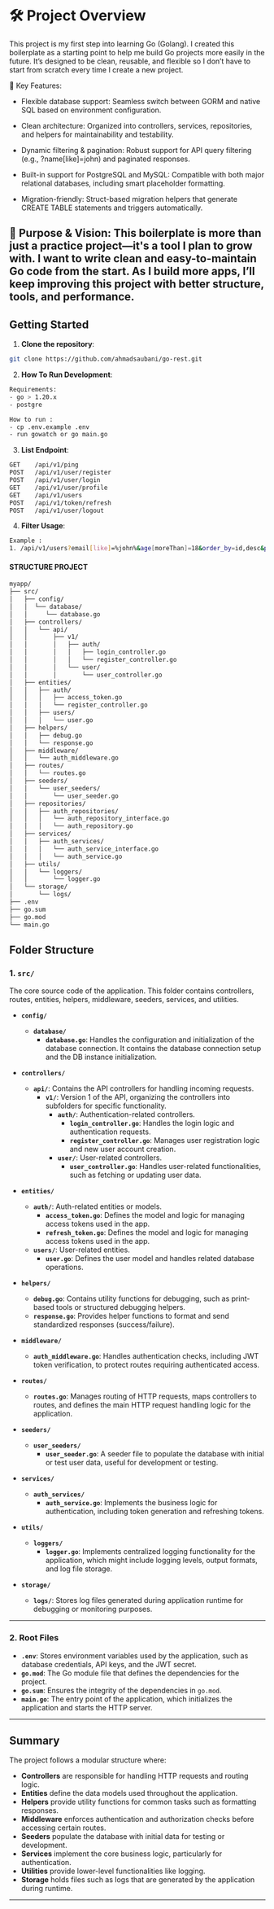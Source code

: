 
# 🛠️ Project Overview
This project is my first step into learning Go (Golang). I created this boilerplate as a starting point to help me build Go projects more easily in the future. It’s designed to be clean, reusable, and flexible so I don’t have to start from scratch every time I create a new project.

🔧 Key Features:
- Flexible database support: Seamless switch between GORM and native SQL based on environment configuration.

- Clean architecture: Organized into controllers, services, repositories, and helpers for maintainability and testability.

- Dynamic filtering & pagination: Robust support for API query filtering (e.g., ?name[like]=john) and paginated responses.

- Built-in support for PostgreSQL and MySQL: Compatible with both major relational databases, including smart placeholder formatting.

- Migration-friendly: Struct-based migration helpers that generate CREATE TABLE statements and triggers automatically.

🎯 Purpose & Vision:
This boilerplate is more than just a practice project—it's a tool I plan to grow with. I want to write clean and easy-to-maintain Go code from the start. As I build more apps, I’ll keep improving this project with better structure, tools, and performance.
---

## Getting Started
1. **Clone the repository**:
```bash
git clone https://github.com/ahmadsaubani/go-rest.git
```

2. **How To Run Development**:
```sh
Requirements:
- go > 1.20.x
- postgre
```

```sh
How to run :
- cp .env.example .env
- run gowatch or go main.go
```

3. **List Endpoint**:
```sh
GET    /api/v1/ping             
POST   /api/v1/user/register    
POST   /api/v1/user/login       
GET    /api/v1/user/profile     
GET    /api/v1/users            
POST   /api/v1/token/refresh     
POST   /api/v1/user/logout       
```

4. **Filter Usage**:
```sh
Example :
1. /api/v1/users?email[like]=%john%&age[moreThan]=18&order_by=id,desc&page=1&per_page=10
```

#### STRUCTURE PROJECT
```sh
myapp/
├── src/
│   ├── config/
│   │  └── database/
│   │     └── database.go
│   ├── controllers/
│   │   └── api/
│   │       ├── v1/
│   │       │   ├── auth/
│   │       │   │   ├── login_controller.go
│   │       │   │   └── register_controller.go
│   │       │   └── user/
│   │       │       └── user_controller.go
│   ├── entities/
│   │   ├── auth/
│   │   │   ├── access_token.go
│   │   │   └── register_controller.go
│   │   ├── users/
│   │   │   └── user.go
│   ├── helpers/
│   │   ├── debug.go
│   │   └── response.go
│   ├── middleware/
│   │   └── auth_middleware.go
│   ├── routes/
│   │   └── routes.go
│   ├── seeders/
│   │   └── user_seeders/
│   │       └── user_seeder.go
│   ├── repositories/
│   │   ├── auth_repositories/
│   │   │   └── auth_repository_interface.go
│   │   │   └── auth_repository.go
│   ├── services/
│   │   ├── auth_services/
│   │   │   └── auth_service_interface.go
│   │   │   └── auth_service.go
│   ├── utils/
│   │   └── loggers/
│   │       └── logger.go
│   └── storage/
│       └── logs/
├── .env
├── go.sum
├── go.mod
└── main.go


```
## Folder Structure

### **1. `src/`**
The core source code of the application. This folder contains controllers, routes, entities, helpers, middleware, seeders, services, and utilities.
- **`config/`**
  - **`database/`**
    - **`database.go`**: Handles the configuration and initialization of the database connection. It contains the database connection setup and the DB instance initialization.
- **`controllers/`**
  - **`api/`**: Contains the API controllers for handling incoming requests.
    - **`v1/`**: Version 1 of the API, organizing the controllers into subfolders for specific functionality.
      - **`auth/`**: Authentication-related controllers.
        - **`login_controller.go`**: Handles the login logic and authentication requests.
        - **`register_controller.go`**: Manages user registration logic and new user account creation.
      - **`user/`**: User-related controllers.
        - **`user_controller.go`**: Handles user-related functionalities, such as fetching or updating user data.

- **`entities/`**
  - **`auth/`**: Auth-related entities or models.
    - **`access_token.go`**: Defines the model and logic for managing access tokens used in the app.
    - **`refresh_token.go`**: Defines the model and logic for managing access tokens used in the app.
  - **`users/`**: User-related entities.
    - **`user.go`**: Defines the user model and handles related database operations.

- **`helpers/`**
  - **`debug.go`**: Contains utility functions for debugging, such as print-based tools or structured debugging helpers.
  - **`response.go`**: Provides helper functions to format and send standardized responses (success/failure).

- **`middleware/`**
  - **`auth_middleware.go`**: Handles authentication checks, including JWT token verification, to protect routes requiring authenticated access.

- **`routes/`**
  - **`routes.go`**: Manages routing of HTTP requests, maps controllers to routes, and defines the main HTTP request handling logic for the application.

- **`seeders/`**
  - **`user_seeders/`**
    - **`user_seeder.go`**: A seeder file to populate the database with initial or test user data, useful for development or testing.

- **`services/`**
  - **`auth_services/`**
    - **`auth_service.go`**: Implements the business logic for authentication, including token generation and refreshing tokens.

- **`utils/`**
  - **`loggers/`**
    - **`logger.go`**: Implements centralized logging functionality for the application, which might include logging levels, output formats, and log file storage.

- **`storage/`**
  - **`logs/`**: Stores log files generated during application runtime for debugging or monitoring purposes.

---

### **2. Root Files**

- **`.env`**: Stores environment variables used by the application, such as database credentials, API keys, and the JWT secret.
- **`go.mod`**: The Go module file that defines the dependencies for the project.
- **`go.sum`**: Ensures the integrity of the dependencies in `go.mod`.
- **`main.go`**: The entry point of the application, which initializes the application and starts the HTTP server.

---

## Summary

The project follows a modular structure where:

- **Controllers** are responsible for handling HTTP requests and routing logic.
- **Entities** define the data models used throughout the application.
- **Helpers** provide utility functions for common tasks such as formatting responses.
- **Middleware** enforces authentication and authorization checks before accessing certain routes.
- **Seeders** populate the database with initial data for testing or development.
- **Services** implement the core business logic, particularly for authentication.
- **Utilities** provide lower-level functionalities like logging.
- **Storage** holds files such as logs that are generated by the application during runtime.

---